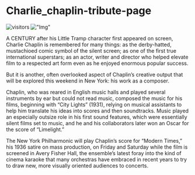 # Charlie_chaplin-tribute-page
![visitors](https://visitor-badge.laobi.icu/badge?page_id=Ansh00/Charlie_chaplin-tribute-page)
!["Img"](https://static01.nyt.com/images/2014/09/19/arts/19CHAPLIN/19CHAPLIN-jumbo.jpg?quality=90&auto=webp)

 
A CENTURY after his Little Tramp character first appeared on screen, Charlie Chaplin is remembered for many things: as the derby-hatted, mustachioed comic symbol of the silent screen; as one of the first true international superstars; as an actor, writer and director who helped elevate film to a respected art form even as he enjoyed enormous popular success.

But it is another, often overlooked aspect of Chaplin’s creative output that will be explored this weekend in New York: his work as a composer.

Chaplin, who was reared in English music halls and played several instruments by ear but could not read music, composed the music for his films, beginning with “City Lights” (1931), relying on musical assistants to help him translate his ideas into scores and then soundtracks. Music played an especially outsize role in his first sound features, which were essentially silent films set to music, and he and his collaborators later won an Oscar for the score of “Limelight.”

The New York Philharmonic will play Chaplin’s score for “Modern Times,” his 1936 satire on mass production, on Friday and Saturday while the film is screened in Avery Fisher Hall, the ensemble’s latest foray into the kind of cinema karaoke that many orchestras have embraced in recent years to try to draw new, more visually oriented audiences to concerts.